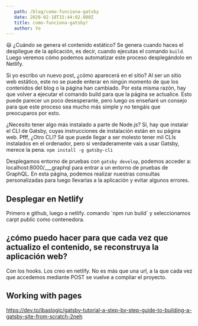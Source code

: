 ```yaml
---
   path: /blog/como-funciona-gatsby
   date: 2020-02-18T15:44:02.080Z
   title: como-funciona-gatsby!
   author: Yo
---
```

😃 ¿Cuándo se genera el contenido estático?
Se genera cuando haces el despliegue de la aplicación, es decir, cuando ejecutas el comando `build`. Luego veremos cómo podemos automatizar este proceso desplegándolo en Netlify.

Si yo escribo un nuevo post, ¿cómo aparecerá en el sitio? Al ser un sitio web estático, este no se puede enterar en ningún momento de que los contenidos del blog o la página han cambiado. Por esta misma razón, hay que volver a ejecutar el comando build para que la página se actualice. Esto puede parecer un poco desesperante, pero luego os enseñaré un consejo para que este proceso sea mucho más simple y no tengáis que preocuparos por esto.

¿Necesito tener algo más instalado a parte de Node.js?
Sí, hay que instalar el CLI de Gatsby, cuyas instrucciones de instalación están en su página web. Pfff, ¿Otro CLI? Sé que puede llegar a ser molesto tener mil CLIs instalados en el ordenador, pero si verdaderamente vais a usar Gatsby, merece la pena.
`npm install -g gatsby-cli`

Desplegamos entorno de pruebas con `gatsby develop`, podemos acceder a:
 localhost:8000/___graphql para entrar a un entorno de pruebas de GraphQL. En esta página, podemos realizar nuestras consultas personalizadas para luego llevarlas a la aplicación y evitar algunos errores. 

## Desplegar en Netlify
Primero e github, luego a netlify. comando ´npm run build´ y seleccionamos carpt public como contenedora.
## ¿cómo puedo hacer para que cada vez que actualizo el contenido, se reconstruya la aplicación web?
Con los hooks. Los creo en netlify. No es más que una url, a la que cada vez que accedemos mediante POST se vuelve a compliar el proyecto.
## Working with pages 
https://dev.to/ibaslogic/gatsby-tutorial-a-step-by-step-guide-to-building-a-gatsby-site-from-scratch-2neh

